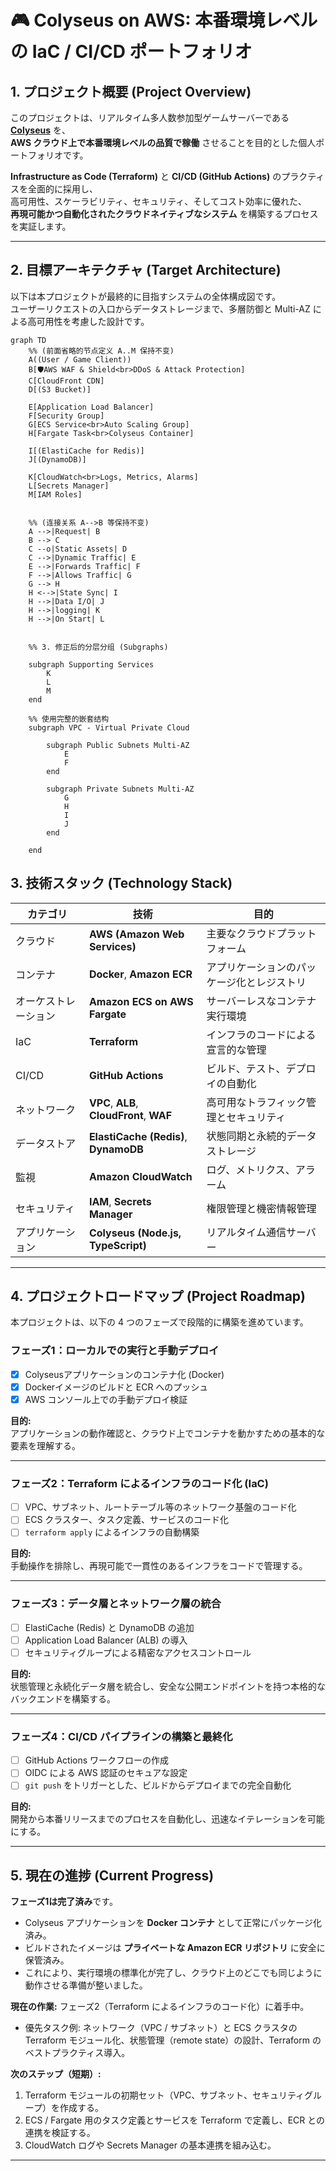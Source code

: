 # 🎮 Colyseus on AWS: 本番環境レベルの IaC / CI/CD ポートフォリオ

## 1. プロジェクト概要 (Project Overview)

このプロジェクトは、リアルタイム多人数参加型ゲームサーバーである **[Colyseus](https://www.colyseus.io/)** を、  
**AWS クラウド上で本番環境レベルの品質で稼働** させることを目的とした個人ポートフォリオです。

**Infrastructure as Code (Terraform)** と **CI/CD (GitHub Actions)** のプラクティスを全面的に採用し、  
高可用性、スケーラビリティ、セキュリティ、そしてコスト効率に優れた、  
**再現可能かつ自動化されたクラウドネイティブなシステム** を構築するプロセスを実証します。

---

## 2. 目標アーキテクチャ (Target Architecture)

以下は本プロジェクトが最終的に目指すシステムの全体構成図です。  
ユーザーリクエストの入口からデータストレージまで、多層防御と Multi-AZ による高可用性を考慮した設計です。

```mermaid
graph TD
    %% (前面省略的节点定义 A..M 保持不变)
    A((User / Game Client))
    B[🛡AWS WAF & Shield<br>DDoS & Attack Protection]
    C[CloudFront CDN]
    D[(S3 Bucket)]
    
    E[Application Load Balancer]
    F[Security Group]
    G[ECS Service<br>Auto Scaling Group]
    H[Fargate Task<br>Colyseus Container]
    
    I[(ElastiCache for Redis)]
    J[(DynamoDB)]
    
    K[CloudWatch<br>Logs, Metrics, Alarms]
    L[Secrets Manager]
    M[IAM Roles]
    
    
    %% (连接关系 A-->B 等保持不变)
    A -->|Request| B
    B --> C
    C --o|Static Assets| D
    C -->|Dynamic Traffic| E
    E -->|Forwards Traffic| F
    F -->|Allows Traffic| G
    G --> H
    H <-->|State Sync| I
    H -->|Data I/O| J
    H -->|logging| K
    H -->|On Start| L
    
    
    %% 3. 修正后的分层分组 (Subgraphs)
    
    subgraph Supporting Services
        K
        L
        M
    end

    %% 使用完整的嵌套结构
    subgraph VPC - Virtual Private Cloud
        
        subgraph Public Subnets Multi-AZ
            E
            F
        end
        
        subgraph Private Subnets Multi-AZ
            G
            H
            I
            J
        end
        
    end
```

## 3. 技術スタック (Technology Stack)

| カテゴリ | 技術 | 目的 |
|----------|------|------|
| クラウド | **AWS (Amazon Web Services)** | 主要なクラウドプラットフォーム |
| コンテナ | **Docker**, **Amazon ECR** | アプリケーションのパッケージ化とレジストリ |
| オーケストレーション | **Amazon ECS on AWS Fargate** | サーバーレスなコンテナ実行環境 |
| IaC | **Terraform** | インフラのコードによる宣言的な管理 |
| CI/CD | **GitHub Actions** | ビルド、テスト、デプロイの自動化 |
| ネットワーク | **VPC**, **ALB**, **CloudFront**, **WAF** | 高可用なトラフィック管理とセキュリティ |
| データストア | **ElastiCache (Redis)**, **DynamoDB** | 状態同期と永続的データストレージ |
| 監視 | **Amazon CloudWatch** | ログ、メトリクス、アラーム |
| セキュリティ | **IAM**, **Secrets Manager** | 権限管理と機密情報管理 |
| アプリケーション | **Colyseus (Node.js, TypeScript)** | リアルタイム通信サーバー |

---

## 4. プロジェクトロードマップ (Project Roadmap)

本プロジェクトは、以下の 4 つのフェーズで段階的に構築を進めています。

###  フェーズ1：ローカルでの実行と手動デプロイ
- [x] Colyseusアプリケーションのコンテナ化 (Docker)  
- [x] Dockerイメージのビルドと ECR へのプッシュ  
- [x] AWS コンソール上での手動デプロイ検証  

**目的:**  
アプリケーションの動作確認と、クラウド上でコンテナを動かすための基本的な要素を理解する。

---

###  フェーズ2：Terraform によるインフラのコード化 (IaC)
- [ ] VPC、サブネット、ルートテーブル等のネットワーク基盤のコード化  
- [ ] ECS クラスター、タスク定義、サービスのコード化  
- [ ] `terraform apply` によるインフラの自動構築  

**目的:**  
手動操作を排除し、再現可能で一貫性のあるインフラをコードで管理する。

---

###  フェーズ3：データ層とネットワーク層の統合
- [ ] ElastiCache (Redis) と DynamoDB の追加  
- [ ] Application Load Balancer (ALB) の導入  
- [ ] セキュリティグループによる精密なアクセスコントロール  

**目的:**  
状態管理と永続化データ層を統合し、安全な公開エンドポイントを持つ本格的なバックエンドを構築する。

---

###  フェーズ4：CI/CD パイプラインの構築と最終化
- [ ] GitHub Actions ワークフローの作成  
- [ ] OIDC による AWS 認証のセキュアな設定  
- [ ] `git push` をトリガーとした、ビルドからデプロイまでの完全自動化  

**目的:**  
開発から本番リリースまでのプロセスを自動化し、迅速なイテレーションを可能にする。

---

## 5. 現在の進捗 (Current Progress)

**フェーズ1は完了済み**です。

- Colyseus アプリケーションを **Docker コンテナ** として正常にパッケージ化済み。  
- ビルドされたイメージは **プライベートな Amazon ECR リポジトリ** に安全に保管済み。  
- これにより、実行環境の標準化が完了し、クラウド上のどこでも同じように動作させる準備が整いました。

**現在の作業:** フェーズ2（Terraform によるインフラのコード化）に着手中。  
- 優先タスク例: ネットワーク（VPC / サブネット）と ECS クラスタの Terraform モジュール化、状態管理（remote state）の設計、Terraform のベストプラクティス導入。

**次のステップ（短期）:**  
1. Terraform モジュールの初期セット（VPC、サブネット、セキュリティグループ）を作成する。  
2. ECS / Fargate 用のタスク定義とサービスを Terraform で定義し、ECR との連携を検証する。  
3. CloudWatch ログや Secrets Manager の基本連携を組み込む。

---
